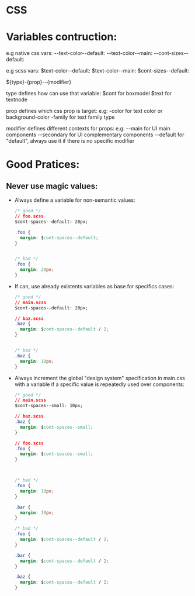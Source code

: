 CSS
===

# Variables contruction:
e.g native css vars:
  --text-color--default:
  --text-color--main:
  --cont-sizes--default:

e.g scss vars:
  $text-color--default:
  $text-color--main:
  $cont-sizes--default:

${type}-{prop}--{modifier}

type defines how can use that variable:
  $cont for boxmodel
  $text for textnode

prop defines which css prop is target:
e.g:
  -color for text color or background-color
  -family for text family type

modifier defines different contexts for props:
e.g:
  --main for UI main components
  --secondary for UI complementary components
  --default for "default", always use it if there is no specific modifier

# Good Pratices:

## Never use magic values:

- Always define a variable for non-semantic values:
  ```css
  /* good */
  // foo.scss
  $cont-spaces--default: 20px;

  .foo {
    margin: $cont-spaces--default;
  }


  /* bad */
  .foo {
    margin: 20px;
  }
  ```

- If can, use already existents variables as base for specifics cases:
  ```css
  /* good */
  // main.scss
  $cont-spaces--default: 20px;

  // baz.scss
  .baz {
    margin: $cont-spaces--default / 2;
  }


  /* bad */
  .baz {
    margin: 10px;
  }
  ```

- Always increment the global "design system" specification in main.css with a variable
  if a specific value is repeatedly used over components:

  ```css
  /* good */
  // main.scss
  $cont-spaces--small: 10px;

  // baz.scss
  .baz {
    margin: $cont-spaces--small;
  }

  // foo.scss
  .foo {
    margin: $cont-spaces--small;
  }



  /* bad */
  .foo {
    margin: 10px;
  }

  .bar {
    margin: 10px;
  }

  /* bad */
  .foo {
    margin: $cont-spaces--default / 2;
  }

  .bar {
    margin: $cont-spaces--default / 2;
  }

  .baz {
    margin: $cont-spaces--default / 2;
  }
  ```
